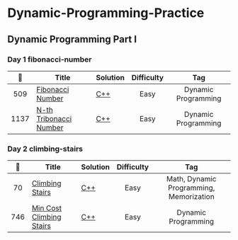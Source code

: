 # Dynamic-Programming-Practice

## Dynamic Programming Part I

### Day 1 fibonacci-number
| :strawberry: |   Title  |  Solution  | Difficulty| Tag |
| :----: | ---- | ---- | :----:| :----:|
| 509 | [Fibonacci Number](https://leetcode.com/problems/fibonacci-number/) | [C++](Algorithms/C++/509-Fibonacci-Number.cpp) | Easy | Dynamic Programming |
| 1137 |  [N-th Tribonacci Number](https://leetcode.com/problems/n-th-tribonacci-number/)  |   [C++](Algorithms/C++/1137-N-th-Tribonacci-Number.cpp) | Easy |  Dynamic Programming |

### Day 2 climbing-stairs
| :strawberry: |   Title  |  Solution  | Difficulty| Tag |
| :----: | ---- | ---- | :----:| :----:|
| 70 | [Climbing Stairs](https://leetcode.com/problems/climbing-stairs/) | [C++](Algorithms/C++/70-Climbing-Stairs.cpp) | Easy | Math, Dynamic Programming, Memorization |
| 746 |  [Min Cost Climbing Stairs](https://leetcode.com/problems/min-cost-climbing-stairs/)  |   [C++](Algorithms/C++/746-Min-Cost-Climbing-Stairs.cpp) | Easy |  Dynamic Programming |